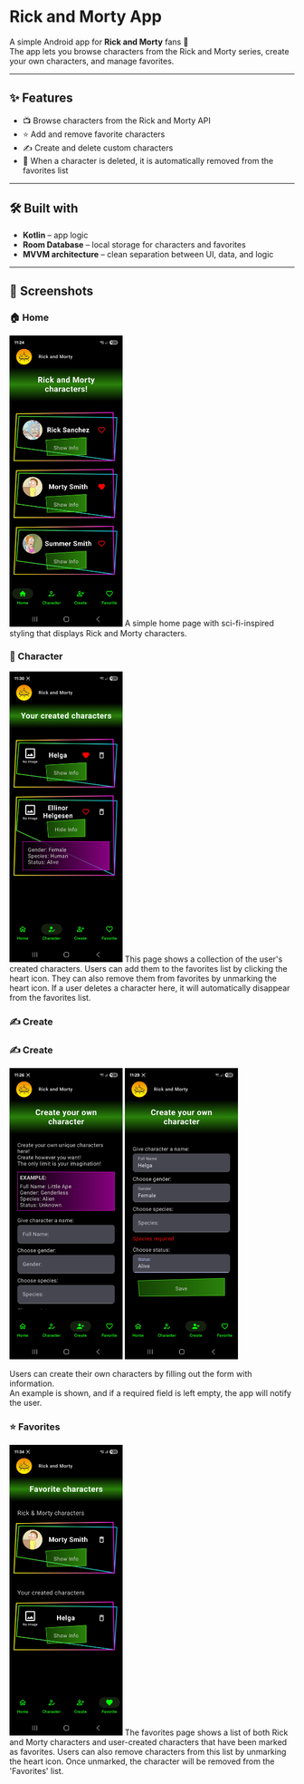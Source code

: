 # Rick and Morty App

A simple Android app for **Rick and Morty** fans 🎉  
The app lets you browse characters from the Rick and Morty series, create your own characters, and manage favorites.

---

## ✨ Features
- 📺 Browse characters from the Rick and Morty API
- ⭐ Add and remove favorite characters
- ✍️ Create and delete custom characters
- 🔄 When a character is deleted, it is automatically removed from the favorites list

---

## 🛠️ Built with
- **Kotlin** – app logic
- **Room Database** – local storage for characters and favorites
- **MVVM architecture** – clean separation between UI, data, and logic

---

## 📸 Screenshots

### 🏠 Home
<img src="./docs/screenshots/RM_home.jpg" alt="Home" width="200" />
A simple home page with sci-fi-inspired styling that displays Rick and Morty characters.

### 👤 Character
<img src="./docs/screenshots/RM_createdCharacters.jpg" alt="Character" width="200" />
This page shows a collection of the user's created characters.  
Users can add them to the favorites list by clicking the heart icon.  
They can also remove them from favorites by unmarking the heart icon.  
If a user deletes a character here, it will automatically disappear from the favorites list.


### ✍️ Create
### ✍️ Create
<div>
    <img src="./docs/screenshots/RM_create.jpg" alt="Create" width="200" /> 
    <img src="./docs/screenshots/RM_create-2.jpg" alt="Create" width="200" />  
</div>

Users can create their own characters by filling out the form with information.  
An example is shown, and if a required field is left empty, the app will notify the user.


### ⭐ Favorites
<img src="./docs/screenshots/RM_fav.jpg" alt="Create 2" width="200" />
The favorites page shows a list of both Rick and Morty characters and user-created characters that have been marked as favorites.  
Users can also remove characters from this list by unmarking the heart icon. 
Once unmarked, the character will be removed from the 'Favorites' list.
